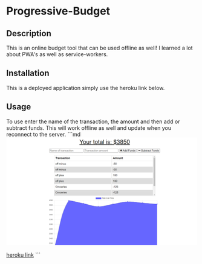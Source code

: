 # Progressive-Budget

## Description
This is an online budget tool that can be used offline as well! I learned a lot about PWA's as well as service-workers.


## Installation
This is a deployed application simply use the heroku link below. 
## Usage
To use enter the name of the transaction, the amount and then add or subtract funds. This will work offline as well and update when you reconnect to the server. 
    ```md
    ![budgetscreenshot](assets/images/budget.png)

   [heroku link](https://rocky-mountain-77665.herokuapp.com/)
    ```
